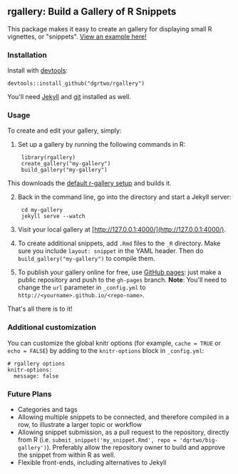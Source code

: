 rgallery: Build a Gallery of R Snippets
-------------

This package makes it easy to create an gallery for displaying small R vignettes, or "snippets". [View an example here!](http://varianceexplained.org/broom-gallery/)

### Installation

Install with [devtools](https://github.com/hadley/devtools):

    devtools::install_github("dgrtwo/rgallery")

You'll need [Jekyll](http://jekyllrb.com/) and [git](http://git-scm.com/) installed as well.

### Usage

To create and edit your gallery, simply:

1. Set up a gallery by running the following commands in R:

        library(rgallery)
        create_gallery("my-gallery")
        build_gallery("my-gallery")

  This downloads the [default r-gallery setup](https://github.com/dgrtwo/rgallery-default) and builds it.

2. Back in the command line, go into the directory and start a Jekyll server:

        cd my-gallery
        jekyll serve --watch

3. Visit your local gallery at [http://127.0.0.1:4000/](http://127.0.0.1:4000/).

4. To create additional snippets, add `.Rmd` files to the `_R` directory. Make sure you include `layout: snippet` in the YAML header. Then do `build_gallery("my-gallery")` to compile them.

5. To publish your gallery online for free, use [GitHub pages](https://pages.github.com/): just make a public repository and push to the `gh-pages` branch. **Note**: You'll need to change the `url` parameter in `_config.yml` to `http://<yourname>.github.io/<repo-name>`.

That's all there is to it!

### Additional customization

You can customize the global knitr options (for example, `cache = TRUE` or `echo = FALSE`) by adding to the `knitr-options` block in `_config.yml`:

    # rgallery options
    knitr-options:
      message: false

### Future Plans

* Categories and tags
* Allowing multiple snippets to be connected, and therefore compiled in a row, to illustrate a larger topic or workflow
* Allowing snippet submission, as a pull request to the repository, directly from R (i.e. `submit_snippet('my_snippet.Rmd', repo = 'dgrtwo/big-gallery')`). Preferably allow the repository owner to build and approve the snippet from within R as well.
* Flexible front-ends, including alternatives to Jekyll
